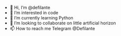 - 👋 Hi, I’m @defilante
- 👀 I’m interested in code
- 🌱 I’m currently learning Python
- 💞️ I’m looking to collaborate on little artificial horizon
- 📫 How to reach me Telegram @Defilante

<!---
defilante/defilante is a ✨ special ✨ repository because its `README.md` (this file) appears on your GitHub profile.
You can click the Preview link to take a look at your changes.
--->
